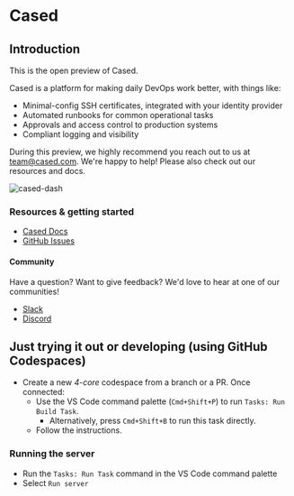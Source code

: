 # Cased

## Introduction

This is the open preview of Cased.

Cased is a platform for making daily DevOps work better, with things like:

- Minimal-config SSH certificates, integrated with your identity provider
- Automated runbooks for common operational tasks
- Approvals and access control to production systems
- Compliant logging and visibility

During this preview, we highly recommend you reach out to us at team@cased.com. We're happy
to help! Please also check out our resources and docs.

![cased-dash](https://user-images.githubusercontent.com/126905/216887655-2a632271-6154-465c-9d64-782b00a05bf3.png)

### Resources & getting started

- [Cased Docs](https://docs.cased.com)
- [GitHub Issues](https://github.com/cased/shell/issues)

#### Community

Have a question? Want to give feedback? We'd love to hear at one of our communities!

- [Slack](https://join.slack.com/t/cased-workspace/shared_invite/zt-1oq9zhot2-8wQfhLm7jcsk~KpxaEeNpg)
- [Discord](https://discord.gg/kHX9YUGkcK)

## Just trying it out or developing (using GitHub Codespaces)

- Create a new _4-core_ codespace from a branch or a PR. Once connected:
  - Use the VS Code command palette (`Cmd+Shift+P`) to run `Tasks: Run Build Task`.
    - Alternatively, press `Cmd+Shift+B` to run this task directly.
  - Follow the instructions.

### Running the server

- Run the `Tasks: Run Task` command in the VS Code command palette
- Select `Run server`
